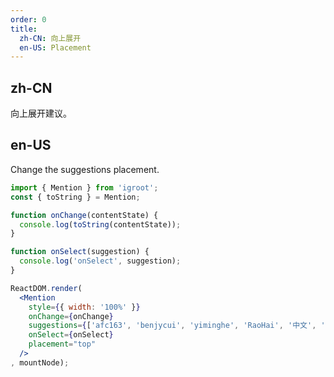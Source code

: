 ```yaml
---
order: 0
title:
  zh-CN: 向上展开
  en-US: Placement
---
```


## zh-CN

向上展开建议。

## en-US

Change the suggestions placement.

````jsx
import { Mention } from 'igroot';
const { toString } = Mention;

function onChange(contentState) {
  console.log(toString(contentState));
}

function onSelect(suggestion) {
  console.log('onSelect', suggestion);
}

ReactDOM.render(
  <Mention
    style={{ width: '100%' }}
    onChange={onChange}
    suggestions={['afc163', 'benjycui', 'yiminghe', 'RaoHai', '中文', 'にほんご']}
    onSelect={onSelect}
    placement="top"
  />
, mountNode);
````
